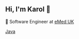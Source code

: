 ## Hi, I'm Karol 👋

🔭 Software Engineer at [eMed UK](https://www.emed.com/uk)

[Java](https://img.shields.io/badge/java-%23ED8B00.svg?style=for-the-badge&logo=openjdk&logoColor=white)
<!--
**anakromeiro/anakromeiro** is a ✨ _special_ ✨ repository because its `README.md` (this file) appears on your GitHub profile.

Here are some ideas to get you started:


- 🌱 I’m currently learning ...
- 👯 I’m looking to collaborate on ...
- 🤔 I’m looking for help with ...
- 💬 Ask me about ...
- 📫 How to reach me: ...
- 😄 Pronouns: ...
- ⚡ Fun fact: ...
-->
